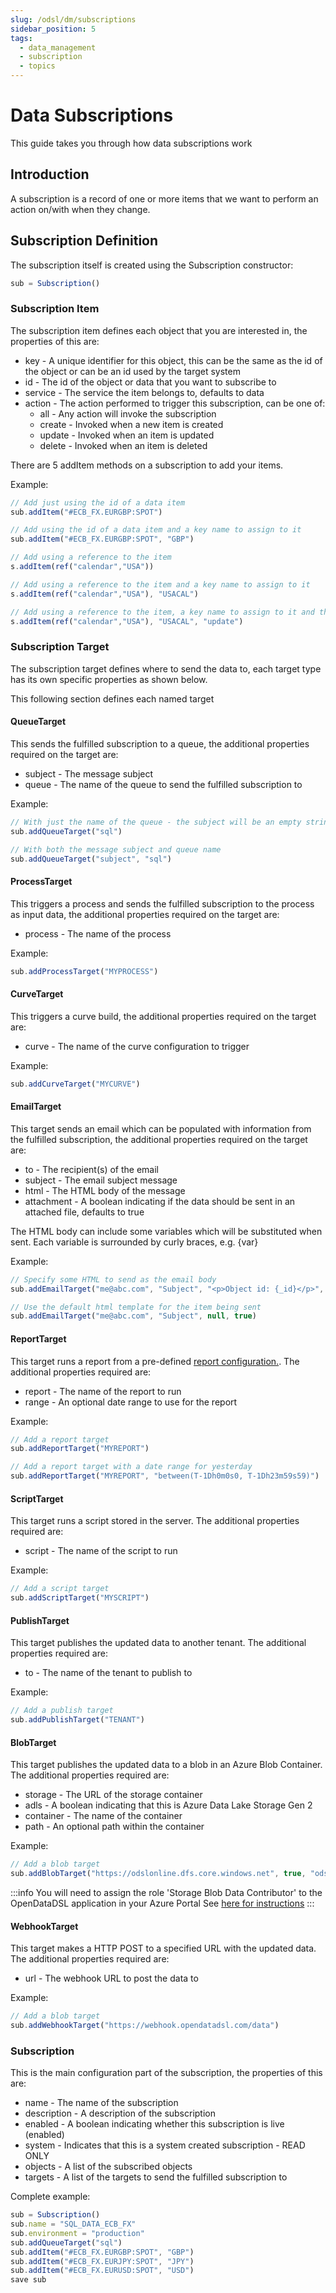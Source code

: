 ```yaml
---
slug: /odsl/dm/subscriptions
sidebar_position: 5
tags:
  - data_management
  - subscription
  - topics
---
```

Data Subscriptions
=============

This guide takes you through how data subscriptions work

## Introduction
A subscription is a record of one or more items that we want to perform an action on/with when they change.

## Subscription Definition
The subscription itself is created using the Subscription constructor:

```js
sub = Subscription()
```

### Subscription Item
The subscription item defines each object that you are interested in, the properties of this are:
* key - A unique identifier for this object, this can be the same as the id of the object or can be an id used by the target system
* id - The id of the object or data that you want to subscribe to
* service - The service the item belongs to, defaults to data
* action - The action performed to trigger this subscription, can be one of:
    * all - Any action will invoke the subscription
    * create - Invoked when a new item is created
    * update - Invoked when an item is updated
    * delete - Invoked when an item is deleted

There are 5 addItem methods on a subscription to add your items.

Example:
```js
// Add just using the id of a data item
sub.addItem("#ECB_FX.EURGBP:SPOT")

// Add using the id of a data item and a key name to assign to it
sub.addItem("#ECB_FX.EURGBP:SPOT", "GBP")

// Add using a reference to the item
s.addItem(ref("calendar","USA"))

// Add using a reference to the item and a key name to assign to it
s.addItem(ref("calendar","USA"), "USACAL")

// Add using a reference to the item, a key name to assign to it and the action that triggers the subscription
s.addItem(ref("calendar","USA"), "USACAL", "update")
```

### Subscription Target
The subscription target defines where to send the data to, each target type has its own specific properties as shown below.

This following section defines each named target
#### QueueTarget
This sends the fulfilled subscription to a queue, the additional properties required on the target are:
* subject - The message subject
* queue - The name of the queue to send the fulfilled subscription to

Example:
```js
// With just the name of the queue - the subject will be an empty string
sub.addQueueTarget("sql")

// With both the message subject and queue name
sub.addQueueTarget("subject", "sql")
```

#### ProcessTarget
This triggers a process and sends the fulfilled subscription to the process as input data, the additional properties required on the target are:
* process - The name of the process

Example:
```js
sub.addProcessTarget("MYPROCESS")
```

#### CurveTarget
This triggers a curve build, the additional properties required on the target are:
* curve - The name of the curve configuration to trigger

Example:
```js
sub.addCurveTarget("MYCURVE")
```

#### EmailTarget
This target sends an email which can be populated with information from the fulfilled subscription, the additional properties required on the target are:
* to - The recipient(s) of the email
* subject - The email subject message
* html - The HTML body of the message
* attachment - A boolean indicating if the data should be sent in an attached file, defaults to true

The HTML body can include some variables which will be substituted when sent.
Each variable is surrounded by curly braces, e.g. \{var\}

Example:
```js
// Specify some HTML to send as the email body
sub.addEmailTarget("me@abc.com", "Subject", "<p>Object id: {_id}</p>", false)

// Use the default html template for the item being sent
sub.addEmailTarget("me@abc.com", "Subject", null, true)
```

#### ReportTarget
This target runs a report from a pre-defined [report configuration.](/docs/topics/reporting/basics).
The additional properties required are:
* report - The name of the report to run
* range - An optional date range to use for the report

Example:
```js
// Add a report target
sub.addReportTarget("MYREPORT")

// Add a report target with a date range for yesterday
sub.addReportTarget("MYREPORT", "between(T-1Dh0m0s0, T-1Dh23m59s59)")
```

#### ScriptTarget
This target runs a script stored in the server.
The additional properties required are:
* script - The name of the script to run

Example:
```js
// Add a script target
sub.addScriptTarget("MYSCRIPT")
```

#### PublishTarget
This target publishes the updated data to another tenant.
The additional properties required are:
* to - The name of the tenant to publish to

Example:
```js
// Add a publish target
sub.addPublishTarget("TENANT")
```

#### BlobTarget
This target publishes the updated data to a blob in an Azure Blob Container.
The additional properties required are:
* storage - The URL of the storage container
* adls - A boolean indicating that this is Azure Data Lake Storage Gen 2
* container - The name of the container
* path - An optional path within the container

Example:
```js
// Add a blob target
sub.addBlobTarget("https://odslonline.dfs.core.windows.net", true, "odsl", "csv_files/test")
```

:::info
You will need to assign the role 'Storage Blob Data Contributor' to the OpenDataDSL application in your Azure Portal 
See [here for instructions](/docs/topics/subscribe/blob#adding-an-access-role)
:::

#### WebhookTarget
This target makes a HTTP POST to a specified URL with the updated data.
The additional properties required are:
* url - The webhook URL to post the data to

Example:
```js
// Add a blob target
sub.addWebhookTarget("https://webhook.opendatadsl.com/data")
```


### Subscription
This is the main configuration part of the subscription, the properties of this are:
* name - The name of the subscription
* description - A description of the subscription
* enabled - A boolean indicating whether this subscription is live (enabled)
* system - Indicates that this is a system created subscription - READ ONLY
* objects - A list of the subscribed objects
* targets - A list of the targets to send the fulfilled subscription to

Complete example:
```js
sub = Subscription()
sub.name = "SQL_DATA_ECB_FX"
sub.environment = "production"
sub.addQueueTarget("sql")
sub.addItem("#ECB_FX.EURGBP:SPOT", "GBP")
sub.addItem("#ECB_FX.EURJPY:SPOT", "JPY")
sub.addItem("#ECB_FX.EURUSD:SPOT", "USD")
save sub
```  


